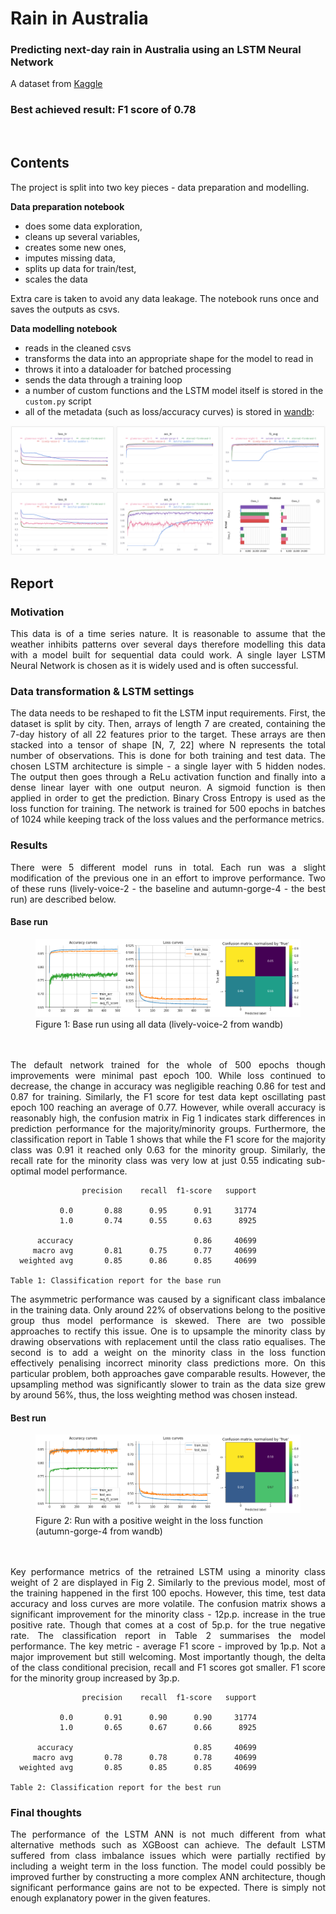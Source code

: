 # Rain in Australia
### Predicting next-day rain in Australia using an LSTM Neural Network

A dataset from [Kaggle](https://www.kaggle.com/jsphyg/weather-dataset-rattle-package) <br>

### Best achieved result: F1 score of 0.78

<br>

## Contents

The project is split into two key pieces - data preparation and modelling.

**Data preparation notebook**
- does some data exploration,
- cleans up several variables,
- creates some new ones,
- imputes missing data,
- splits up data for train/test,
- scales the data

Extra care is taken to avoid any data leakage. The notebook runs once and saves the outputs as csvs.

**Data modelling notebook**
- reads in the cleaned csvs
- transforms the data into an appropriate shape for the model to read in
- throws it into a dataloader for batched processing
- sends the data through a training loop
- a number of custom functions and the LSTM model itself is stored in the `custom.py` script
- all of the metadata (such as loss/accuracy curves) is stored in [wandb](https://wandb.ai/vinas/RainAustralia):

<img src="./Plots/wandb.png">
<br>

## Report

### Motivation  
<div align="justify">
This data is of a time series nature. It is reasonable to assume that the weather inhibits patterns over several days therefore modelling this data with a model built for sequential data could work. A single layer LSTM Neural Network is chosen as it is widely used and is often successful.
</div>

### Data transformation & LSTM settings  

<div align="justify">
The data needs to be reshaped to fit the LSTM input requirements. First, the dataset is split by city. Then, arrays of length 7 are created, containing the 7-day history of all 22 features prior to the target. These arrays are then stacked into a tensor of shape [N, 7, 22] where N represents the total number of observations. This is done for both training and test data. The chosen LSTM architecture is simple - a single layer with 5 hidden nodes. The output then goes through a ReLu activation function and finally into a dense linear layer with one output neuron. A sigmoid function is then applied in order to get the prediction. Binary Cross Entropy is used as the loss function for training. The network is trained for 500 epochs in batches of 1024 while keeping track of the loss values and the performance metrics.
</div>

### Results  
<div align="justify">
There were 5 different model runs in total. Each run was a slight modification of the previous one in an effort to improve performance. Two of these runs (lively-voice-2 - the baseline and autumn-gorge-4 - the best run) are described below.
</div>

#### Base run

<figure>
  <img src="./Plots/run2.png" alt="fig1"/>
  <figcaption>Figure 1: Base run using all data (lively-voice-2 from wandb)</figcaption>
</figure> <br>
<br>

<div align="justify">
The default network trained for the whole of 500 epochs though improvements were minimal past epoch 100. While loss continued to decrease, the change in accuracy was negligible reaching 0.86 for test and 0.87 for training. Similarly, the F1 score for test data kept oscillating past epoch 100 reaching an average of 0.77. However, while overall accuracy is reasonably high, the confusion matrix in Fig 1 indicates stark differences in prediction performance for the majority/minority groups. Furthermore, the classification report in Table 1 shows that while the F1 score for the majority class was 0.91 it reached only 0.63 for the minority group. Similarly, the recall rate for the minority class was very low at just 0.55 indicating sub-optimal model performance.
</div>

                    precision    recall  f1-score   support  

               0.0       0.88      0.95      0.91     31774  
               1.0       0.74      0.55      0.63      8925  

          accuracy                           0.86     40699  
         macro avg       0.81      0.75      0.77     40699  
      weighted avg       0.85      0.86      0.85     40699
                
    Table 1: Classification report for the base run

<div align="justify">
The asymmetric performance was caused by a significant class imbalance in the training data. Only around 22% of observations belong to the positive group thus model performance is skewed. There are two possible approaches to rectify this issue. One is to upsample the minority class by drawing observations with replacement until the class ratio equalises. The second is to add a weight on the minority class in the loss function effectively penalising incorrect minority class predictions more. On this particular problem, both approaches gave comparable results. However, the upsampling method was significantly slower to train as the data size grew by around 56%, thus, the loss weighting method was chosen instead.
</div>

#### Best run

<figure>
  <img src="./Plots/run4.png" alt="fig2"/>
  <figcaption>Figure 2: Run with a positive weight in the loss function (autumn-gorge-4 from wandb)</figcaption>
</figure> <br>
<br>

<div align="justify">
Key performance metrics of the retrained LSTM using a minority class weight of 2 are displayed in Fig 2. Similarly to the previous model, most of the training happened in the first 100 epochs. However, this time, test data accuracy and loss curves are more volatile. The confusion matrix shows a significant improvement for the minority class - 12p.p. increase in the true positive rate. Though that comes at a cost of 5p.p. for the true negative rate. The classification report in Table 2 summarises the model performance. The key metric - average F1 score - improved by 1p.p. Not a major improvement but still welcoming. Most importantly though, the delta of the class conditional precision, recall and F1 scores got smaller. F1 score for the minority group increased by 3p.p.
</div>

                    precision    recall  f1-score   support  

               0.0       0.91      0.90      0.90     31774  
               1.0       0.65      0.67      0.66      8925  

          accuracy                           0.85     40699  
         macro avg       0.78      0.78      0.78     40699  
      weighted avg       0.85      0.85      0.85     40699
                
    Table 2: Classification report for the best run

### Final thoughts

<div align="justify">
The performance of the LSTM ANN is not much different from what alternative methods such as XGBoost can achieve. The default LSTM suffered from class imbalance issues which were partially rectified by including a weight term in the loss function. The model could possibly be improved further by constructing a more complex ANN architecture, though significant performance gains are not to be expected. There is simply not enough explanatory power in the given features.
</div>

